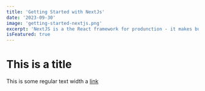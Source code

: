 ```yaml
---
title: 'Getting Started with NextJs'
date: '2023-09-30'
image: 'getting-started-nextjs.png'
excerpt: 'NextJS is a the React framework for produnction - it makes building fullstack React apps and sites a breeze and ships with built-in SSR.'
isFeatured: true
---
```


# This is a title

This is some regular text width a [link](https://google.com)
